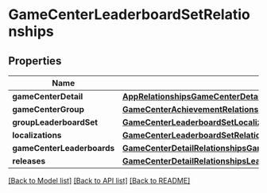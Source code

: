 # GameCenterLeaderboardSetRelationships

## Properties
Name | Type | Description | Notes
------------ | ------------- | ------------- | -------------
**gameCenterDetail** | [**AppRelationshipsGameCenterDetail**](AppRelationshipsGameCenterDetail.md) |  | [optional] 
**gameCenterGroup** | [**GameCenterAchievementRelationshipsGameCenterGroup**](GameCenterAchievementRelationshipsGameCenterGroup.md) |  | [optional] 
**groupLeaderboardSet** | [**GameCenterLeaderboardSetLocalizationRelationshipsGameCenterLeaderboardSet**](GameCenterLeaderboardSetLocalizationRelationshipsGameCenterLeaderboardSet.md) |  | [optional] 
**localizations** | [**GameCenterLeaderboardSetRelationshipsLocalizations**](GameCenterLeaderboardSetRelationshipsLocalizations.md) |  | [optional] 
**gameCenterLeaderboards** | [**GameCenterDetailRelationshipsGameCenterLeaderboards**](GameCenterDetailRelationshipsGameCenterLeaderboards.md) |  | [optional] 
**releases** | [**GameCenterDetailRelationshipsLeaderboardSetReleases**](GameCenterDetailRelationshipsLeaderboardSetReleases.md) |  | [optional] 

[[Back to Model list]](../README.md#documentation-for-models) [[Back to API list]](../README.md#documentation-for-api-endpoints) [[Back to README]](../README.md)


